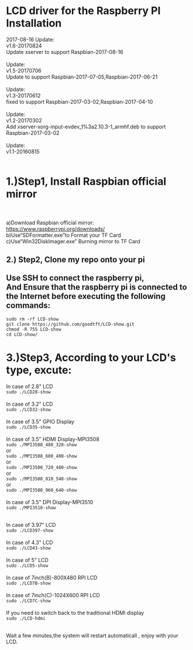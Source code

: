 LCD driver for the Raspberry PI Installation<br>
====================================================
2017-08-16
Update: <br>
  v1.6-20170824<br>
  Update xserver to support Raspbian-2017-08-16<br><br>
Update: <br>
  v1.5-20170706<br>
  Update to support Raspbian-2017-07-05,Raspbian-2017-06-21<br><br>
Update: <br>
  v1.3-20170612<br>
  fixed to support Raspbian-2017-03-02,Raspbian-2017-04-10<br><br>
Update: <br>
  v1.2-20170302<br>
  Add xserver-xorg-input-evdev_1%3a2.10.3-1_armhf.deb to support Raspbian-2017-03-02<br><br>
Update: <br>
  v1.1-20160815<br><br>
  
1.)Step1, Install Raspbian official mirror <br><br> 
====================================================
  a)Download Raspbian official mirror:<br>
  https://www.raspberrypi.org/downloads/<br>
  b)Use“SDFormatter.exe”to Format your TF Card<br>
  c)Use“Win32DiskImager.exe” Burning mirror to TF Card<br>
     
2.) Step2, Clone my repo onto your pi<br><br>
Use SSH to connect the raspberry pi, <br>
And Ensure that the raspberry pi is connected to the Internet before executing the following commands:
-----------------------------------------------------------------------------------------------------

```sudo rm -rf LCD-show```<br>
```git clone https://github.com/goodtft/LCD-show.git```<br>
```chmod -R 755 LCD-show```<br>
```cd LCD-show/```<br>
  
3.)Step3, According to your LCD's type, excute:
====================================================
In case of 2.8" LCD<br>
  ```sudo ./LCD28-show```<br><br>
In case of 3.2" LCD<br>
  ```sudo ./LCD32-show```<br><br>
In case of 3.5" GPIO Display<br>
  ```sudo ./LCD35-show```<br><br>
In case of 3.5" HDMI Display-MPI3508<br>
  ```sudo ./MPI3508_480_320-show```<br>
  or<br>
  ```sudo ./MPI3508_600_400-show```<br>
  or<br>
  ```sudo ./MPI3508_720_480-show```<br>
  or<br>
  ```sudo ./MPI3508_810_540-show```<br>
  or<br>
  ```sudo ./MPI3508_960_640-show```<br><br>
In case of 3.5" DPI Display-MPI3510<br>
  ```sudo ./MPI3510-show```<br><br>
  
In case of 3.97" LCD<br>
  ```sudo ./LCD397-show```<br><br>
In case of 4.3" LCD<br>
  ```sudo ./LCD43-show```<br><br>
In case of 5" LCD<br>
  ```sudo ./LCD5-show```<br><br>
In case of 7inch(B)-800X480 RPI LCD<br>
  ```sudo ./LCD7B-show```<br><br>
In case of 7inch(C)-1024X600 RPI LCD<br>
  ```sudo ./LCD7C-show```<br><br>
If you need to switch back to the traditional HDMI display<br>
  ```sudo ./LCD-hdmi```<br><br>

Wait a few minutes,the system will restart automaticall , enjoy with your LCD.<br><br>


